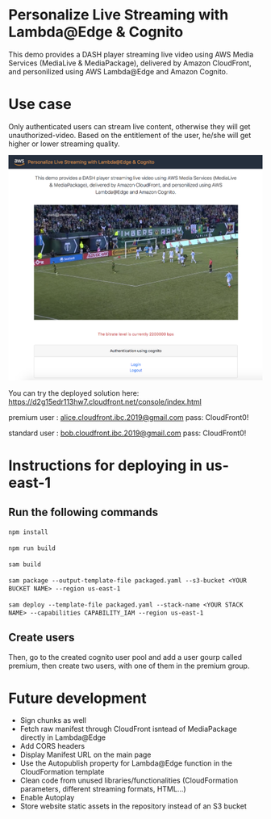# Personalize Live Streaming with Lambda@Edge & Cognito

This demo provides a DASH player streaming live video using AWS Media Services (MediaLive & MediaPackage), delivered by Amazon CloudFront, and personilized using AWS Lambda@Edge and Amazon Cognito. 

# Use case

Only authenticated users can stream live content, otherwise they will get unauthorized-video. Based on the entitlement of the user, he/she will get higher or lower streaming quality.

<img src="image-gh.png" width="900">

You can try the deployed solution here: https://d2g15edr113hw7.cloudfront.net/console/index.html

premium user  : alice.cloudfront.ibc.2019@gmail.com pass: CloudFront0!

standard user : bob.cloudfront.ibc.2019@gmail.com   pass: CloudFront0!

# Instructions for deploying in us-east-1

## Run the following commands
```
npm install

npm run build

sam build 

sam package --output-template-file packaged.yaml --s3-bucket <YOUR BUCKET NAME> --region us-east-1
  
sam deploy --template-file packaged.yaml --stack-name <YOUR STACK NAME> --capabilities CAPABILITY_IAM --region us-east-1
```
## Create users

Then, go to the created cognito user pool and add a user gourp called premium, then create two users, with one of them in the premium group.



# Future development
- Sign chunks as well
- Fetch raw manifest through CloudFront isntead of MediaPackage directly in Lambda@Edge
- Add CORS headers
- Display Manifest URL on the main page
- Use the Autopublish property for Lambda@Edge function in the CloudFormation template
- Clean code from unused libraries/functionalities (CloudFormation parameters, different streaming formats, HTML...)
- Enable Autoplay
- Store website static assets in the repository instead of an S3 bucket
